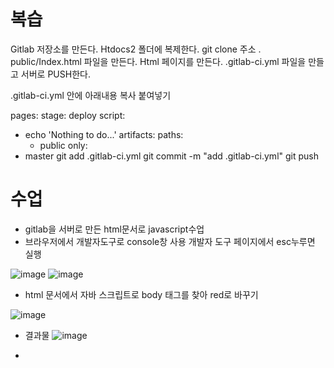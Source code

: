 # 복습

Gitlab 저장소를 만든다.
Htdocs2 폴더에 복제한다.
git clone 주소 .
public/Index.html 파일을 만든다.
Html 페이지를 만든다.
.gitlab-ci.yml 파일을 만들고 서버로 PUSH한다.

.gitlab-ci.yml 안에 아래내용 복사 붙여넣기


pages:
  stage: deploy
  script:
  - echo 'Nothing to do...'
  artifacts:
    paths:
    - public
  only:
  - master
git add .gitlab-ci.yml 
git commit -m "add .gitlab-ci.yml"
git push

# 수업
* gitlab을 서버로 만든 html문서로 javascript수업
* 브라우저에서 개발자도구로 console창 사용  개발자 도구 페이지에서 esc누루면 실행



![image](https://user-images.githubusercontent.com/76929823/124849918-a50eb080-dfda-11eb-852f-4651de89a602.png)
![image](https://user-images.githubusercontent.com/76929823/124849971-c2dc1580-dfda-11eb-9391-1cbcf20b1555.png)


* html 문서에서 자바 스크립트로 body 태그를 찾아 red로 바꾸기

![image](https://user-images.githubusercontent.com/76929823/124850218-33833200-dfdb-11eb-8981-1e33d38071f0.png)

* 결과물
![image](https://user-images.githubusercontent.com/76929823/124850318-62010d00-dfdb-11eb-9402-71dd0f2661c6.png)


* <script> 태그
  * <script> 태그는 자바스크립트와 같은 클라이언트 사이드 스크립트(client-side scripts)를 정의할 때 사용합니다.
  
  ![image](https://user-images.githubusercontent.com/76929823/124850463-9f659a80-dfdb-11eb-8fa2-adecc62cf61c.png)
* 결과 화면
![image](https://user-images.githubusercontent.com/76929823/124850530-bd32ff80-dfdb-11eb-8e40-78ff493bfcd5.png)


* 머신러닝에서 모델은 판단능력이다.
* teacherble machine 사이트에서 모델 만들기



# 실습 수업
# 자바스크립트
* MDN 문서활용 많이하기

## 1. const, let

### var 호이스팅

## var 함수 스코프

#### 결론은 const, let을 쓰자

## 2. 템플릿 문자열

## 3. 화살표 함수

#### this 키워드의 바인드

## 4.반복문

* for of
* for each
* for in



map

reduce





```html
<!DOCTYPE html>
<html lang="en">

<head>
    <meta charset="UTF-8">
    <meta http-equiv="X-UA-Compatible" content="IE=edge">
    <meta name="viewport" content="width=device-width, initial-scale=1.0">
    <title>Document</title>
    <style>
    </style>
</head>

<body>

    <button onclick="console.log('hello'), console.log('bye'); var f=10">버튼</button>
    <script>
        const button = document.querySelector('button')
        // button.addEventListener('click', () => {console.log('눌림')})
        // var, const, let
        console.log('hello'), console.log('bye')
        console.log(_var)

        var _var = 1
        const _const = 2
        let _let = 3
        _normal = 4
        // 함수 호이스팅

        foo1()
        // foo2()
        function foo1() {
            console.log('foo1 실행')
        }

        var foo2 = function () {
            console.log('foo2 실행')
        }


        function foo3() {
            var x = 10

            function foo4() {
                x = 7

            }
            foo4()
            console.log('x = ', x)
        }

        foo3()

        const list = ['a', 'b', 'c', 'd', 'e', 'f']
        const object = {
            name: '승한',
            face: 'handsome',
            length: '180cm',
            physical: 'SSAP good',
        }

        for (let n of list) {
            console.log(n);
        }

        const class1 = {
            name: '1반',
            friends: ['강경모', '고예림', '권순빈'],
            log: function () {
                var that = this
                this.friends.forEach(function (friend) {
                    console.log(that.name, friend);
                })
            }
        }

        class1.log()

        const class2 = {
            name: '2반',
            friends: ['나석균', '김가연', '사은수'],
            log: () => {
                console.log(this)
                this.friends.forEach(friend => {
                    console.log(this.name, friend);
                })
            }
        }

        class2.log()
    </script>
</body>

</html>
```

